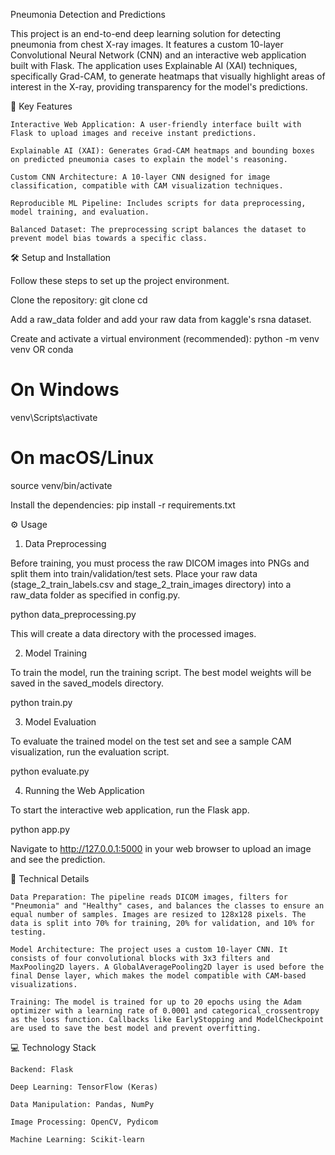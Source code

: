 Pneumonia Detection and Predictions

This project is an end-to-end deep learning solution for detecting pneumonia from chest X-ray images. It features a custom 10-layer Convolutional Neural Network (CNN) and an interactive web application built with Flask. The application uses Explainable AI (XAI) techniques, specifically Grad-CAM, to generate heatmaps that visually highlight areas of interest in the X-ray, providing transparency for the model's predictions.

🚀 Key Features

    Interactive Web Application: A user-friendly interface built with Flask to upload images and receive instant predictions.

    Explainable AI (XAI): Generates Grad-CAM heatmaps and bounding boxes on predicted pneumonia cases to explain the model's reasoning.

    Custom CNN Architecture: A 10-layer CNN designed for image classification, compatible with CAM visualization techniques.

    Reproducible ML Pipeline: Includes scripts for data preprocessing, model training, and evaluation.

    Balanced Dataset: The preprocessing script balances the dataset to prevent model bias towards a specific class.


🛠️ Setup and Installation

Follow these steps to set up the project environment.

Clone the repository: git clone <your-repository-url>
cd <repository-folder>

Add a raw_data folder and add your raw data from kaggle's rsna dataset.

Create and activate a virtual environment (recommended): python -m venv venv OR conda
# On Windows
venv\Scripts\activate
# On macOS/Linux
source venv/bin/activate

Install the dependencies:
    pip install -r requirements.txt

⚙️ Usage

1. Data Preprocessing

Before training, you must process the raw DICOM images into PNGs and split them into train/validation/test sets. Place your raw data (stage_2_train_labels.csv and stage_2_train_images directory) into a raw_data folder as specified in config.py.

python data_preprocessing.py

This will create a data directory with the processed images.

2. Model Training

To train the model, run the training script. The best model weights will be saved in the saved_models directory.

python train.py

3. Model Evaluation

To evaluate the trained model on the test set and see a sample CAM visualization, run the evaluation script.

python evaluate.py

4. Running the Web Application

To start the interactive web application, run the Flask app.

python app.py

Navigate to http://127.0.0.1:5000 in your web browser to upload an image and see the prediction.

🧠 Technical Details

    Data Preparation: The pipeline reads DICOM images, filters for "Pneumonia" and "Healthy" cases, and balances the classes to ensure an equal number of samples. Images are resized to 128x128 pixels. The data is split into 70% for training, 20% for validation, and 10% for testing.

    Model Architecture: The project uses a custom 10-layer CNN. It consists of four convolutional blocks with 3x3 filters and MaxPooling2D layers. A GlobalAveragePooling2D layer is used before the final Dense layer, which makes the model compatible with CAM-based visualizations.

    Training: The model is trained for up to 20 epochs using the Adam optimizer with a learning rate of 0.0001 and categorical_crossentropy as the loss function. Callbacks like EarlyStopping and ModelCheckpoint are used to save the best model and prevent overfitting.

💻 Technology Stack

    Backend: Flask

    Deep Learning: TensorFlow (Keras)

    Data Manipulation: Pandas, NumPy

    Image Processing: OpenCV, Pydicom

    Machine Learning: Scikit-learn
